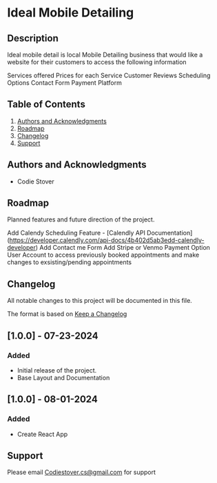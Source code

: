 # Ideal Mobile Detailing

## Description

Ideal mobile detail is local Mobile Detailing business that would like a website for their customers to access the following information

Services offered
Prices for each Service
Customer Reviews
Scheduling Options
Contact Form
Payment Platform

## Table of Contents

1. [Authors and Acknowledgments](#authors-and-acknowledgments)
2. [Roadmap](#roadmap)
3. [Changelog](#changelog)
4. [Support](#support)

## Authors and Acknowledgments

- Codie Stover

## Roadmap

Planned features and future direction of the project.

Add Calendy Scheduling Feature - [Calendly API Documentation]
(https://developer.calendly.com/api-docs/4b402d5ab3edd-calendly-developer)
Add Contact me Form
Add Stripe or Venmo Payment Option
User Account to access previously booked appointments and make changes to exsisting/pending appointments

## Changelog

All notable changes to this project will be documented in this file.

The format is based on [Keep a Changelog](https://keepachangelog.com/en/1.0.0/)

## [1.0.0] - 07-23-2024

### Added

- Initial release of the project.
- Base Layout and Documentation

## [1.0.0] - 08-01-2024

### Added

- Create React App

## Support

Please email Codiestover.cs@gmail.com for support
